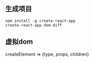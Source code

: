 ## 生成项目
```
npm install -g create-react-app
create-react-app dom-diff
```

## 虚拟dom
createElement => {type, props, children}